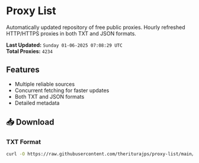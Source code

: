 # Proxy List

Automatically updated repository of free public proxies. Hourly refreshed HTTP/HTTPS proxies in both TXT and JSON formats.

**Last Updated:** `Sunday 01-06-2025 07:08:29 UTC`  
**Total Proxies:** `4234`

## Features
- Multiple reliable sources
- Concurrent fetching for faster updates
- Both TXT and JSON formats
- Detailed metadata

## 📥 Download

### TXT Format
```bash
curl -O https://raw.githubusercontent.com/theriturajps/proxy-list/main/proxies.txt
